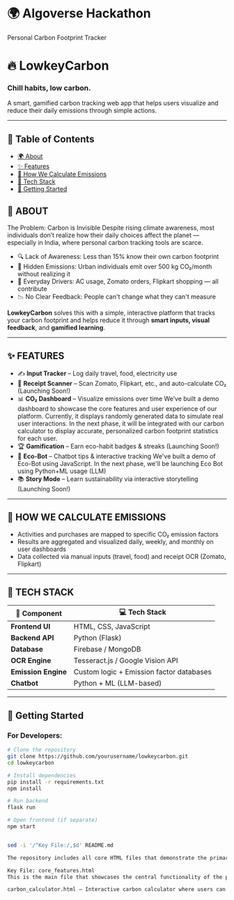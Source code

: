 # 🌍 **Algoverse Hackathon**
Personal Carbon Footprint Tracker
# 🔥 LowkeyCarbon
### Chill habits, low carbon.

A smart, gamified carbon tracking web app that helps users visualize and reduce their daily emissions through simple actions.

---
## 📌 Table of Contents

- [🌍 About](#-about)
- [✨ Features](#-features)
- [🧠 How We Calculate Emissions](#-how-we-calculate-emissions)
- [🧰 Tech Stack](#-tech-stack)
- [🚀 Getting Started](#-getting-started)

## 📖 ABOUT
The Problem: Carbon is Invisible
 Despite rising climate awareness, most individuals don’t realize how their daily choices affect the planet — especially in
 India, where personal carbon tracking tools are scarce.
 - 🔍 Lack of Awareness: Less than 15% know their own carbon footprint
 - 🌆 Hidden Emissions: Urban individuals emit over 500 kg CO₂/month without realizing it
 - 🛒 Everyday Drivers: AC usage, Zomato orders, Flipkart shopping — all contribute
 - 📉 No Clear Feedback: People can't change what they can't measure

**LowkeyCarbon** solves this with a simple, interactive platform that tracks your carbon footprint and helps reduce it through **smart inputs, visual feedback**, and **gamified learning**.

---

## ✨ FEATURES

- ✍️ **Input Tracker** – Log daily travel, food, electricity use  
- 📸 **Receipt Scanner** – Scan Zomato, Flipkart, etc., and auto-calculate CO₂ (Launching Soon!)
- 📊 **CO₂ Dashboard** – Visualize emissions over time
   We’ve built a demo dashboard to showcase the core features and user experience of our platform. Currently, it displays randomly generated data to simulate real user interactions. In the next phase, it        will be integrated with our carbon calculator to display accurate, personalized carbon footprint statistics for each user.
- 🏆 **Gamification** – Earn eco-habit badges & streaks (Launching Soon!)
- 🤖 **Eco-Bot** – Chatbot tips & interactive tracking
  We've built a demo of Eco-Bot using JavaScript. In the next phase, we'll be launching Eco Bot using Python+ML usage (LLM)
- 📚 **Story Mode** – Learn sustainability via interactive storytelling (Launching Soon!)

---

## 🧠 HOW WE CALCULATE EMISSIONS

- Activities and purchases are mapped to specific CO₂ emission
  factors
- Results are aggregated and visualized daily, weekly, and monthly
  on user dashboards
- Data collected via manual inputs (travel, food) and receipt OCR
  (Zomato, Flipkart)

---

## 🧱 TECH STACK

| 🔧 Component        | 💻 Tech Stack                              |
|--------------------|--------------------------------------------|
| **Frontend UI**     | HTML, CSS, JavaScript                      |
| **Backend API**     | Python (Flask)                             |
| **Database**        | Firebase / MongoDB                         |
| **OCR Engine**      | Tesseract.js / Google Vision API           |
| **Emission Engine** | Custom logic + Emission factor databases   |
| **Chatbot**         | Python + ML (LLM-based)                    |

---
## 🚀 Getting Started

### For Developers:

```bash
# Clone the repository
git clone https://github.com/yourusername/lowkeycarbon.git
cd lowkeycarbon

# Install dependencies
pip install -r requirements.txt
npm install

# Run backend
flask run

# Open frontend (if separate)
npm start


sed -i '/^Key File:/,$d' README.md

The repository includes all core HTML files that demonstrate the primary features of our platform. This prototype is built to simulate functionality and layout using placeholder data, with real-time integration planned in the next phase.

Key File: core_features.html
This is the main file that showcases the central functionality of the platform dashboard 

carbon_calculator.html – Interactive carbon calculator where users can input data to estimate their emissions.
